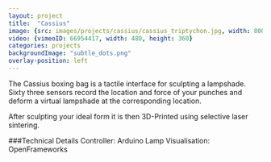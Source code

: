 ```yaml
---
layout: project
title:  "Cassius"
image: {src: images/projects/cassius/cassius_triptychon.jpg, width: 800, height: 531}
video: {vimeoID: 66954417, width: 480, height: 360}
categories: projects
backgroundImage: "subtle_dots.png"
overlay-position: left
---
```

The Cassius boxing bag is a tactile interface for sculpting a lampshade. Sixty three sensors record the location and force of your punches and deform a virtual lampshade at the corresponding location.

After sculpting your ideal form it is then 3D-Printed using selective laser sintering.

###Technical Details
Controller: Arduino
Lamp Visualisation: OpenFrameworks


